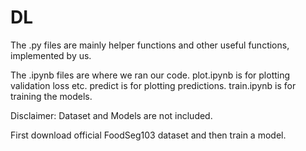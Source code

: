 # DL
The .py files are mainly helper functions and other useful functions, implemented by us.

The .ipynb files are where we ran our code. plot.ipynb is for plotting validation loss etc. predict is for plotting predictions. train.ipynb is for training the models.

Disclaimer: Dataset and Models are not included.

First download official FoodSeg103 dataset and then train a model.